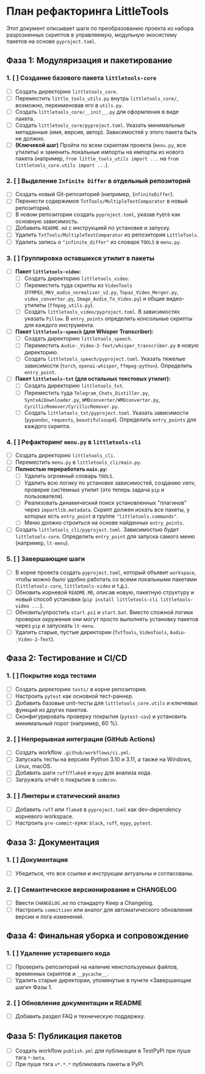 # План рефакторинга LittleTools

Этот документ описывает шаги по преобразованию проекта из набора разрозненных скриптов в управляемую, модульную экосистему пакетов на основе `pyproject.toml`.

## Фаза 1: Модуляризация и пакетирование

### 1. [ ] Создание базового пакета `littletools-core`

-   [ ] Создать директорию `littletools_core`.
-   [ ] Переместить `little_tools_utils.py` внутрь `littletools_core/`, возможно, переименовав его в `utils.py`.
-   [ ] Создать `littletools_core/__init__.py` для оформления в виде пакета.
-   [ ] Создать `littletools_core/pyproject.toml`. Указать минимальные метаданные (имя, версия, автор). Зависимостей у этого пакета быть не должно.
-   [ ] **(Ключевой шаг)** Пройти по всем скриптам проекта (`menu.py`, все утилиты) и заменить локальные импорты на импорты из нового пакета (например, `from little_tools_utils import ...` на `from littletools_core.utils import ...`).

### 2. [ ] Выделение `Infinite Differ` в отдельный репозиторий

-   [ ] Создать новый Git-репозиторий (например, `InfiniteDiffer`).
-   [ ] Перенести содержимое `TxtTools/MultipleTextComparator` в новый репозиторий.
-   [ ] В новом репозитории создать `pyproject.toml`, указав `PyQt6` как основную зависимость.
-   [ ] Добавить `README.md` с инструкцией по установке и запуску.
-   [ ] Удалить `TxtTools/MultipleTextComparator` из репозитория `LittleTools`.
-   [ ] Удалить запись о `"infinite_differ"` из словаря `TOOLS` в `menu.py`.

### 3. [ ] Группировка оставшихся утилит в пакеты

-   [ ] **Пакет `littletools-video`:**
    -   [ ] Создать директорию `littletools_video`.
    -   [ ] Переместить туда скрипты из `VideoTools` (`FFMPEG_MKV_audio_normalizer_v2.py`, `Topaz_Video_Merger.py`, `video_converter.py`, `Image_Audio_To_Video.py`) и общие видео-утилиты (`ffmpeg_utils.py`).
    -   [ ] Создать `littletools_video/pyproject.toml`. В зависимостях указать `Pillow`. В `entry_points` определить консольные скрипты для каждого инструмента.
-   [ ] **Пакет `littletools-speech` (для Whisper Transcriber):**
    -   [ ] Создать директорию `littletools_speech`.
    -   [ ] Переместить `Audio-_Video-2-Text/whisper_transcriber.py` в новую директорию.
    -   [ ] Создать `littletools_speech/pyproject.toml`. Указать тяжелые зависимости (`torch`, `openai-whisper`, `ffmpeg-python`). Определить `entry_point`.
-   [ ] **Пакет `littletools-txt` (для остальных текстовых утилит):**
    -   [ ] Создать директорию `littletools_txt`.
    -   [ ] Переместить туда `Telegram_Chats_Distiller.py`, `SyntxAiDownloader.py`, `WMDconverter/WMDconverter.py`, `CyrillicRemover/CyrillicRemover.py`.
    -   [ ] Создать `littletools_txt/pyproject.toml`. Указать зависимости (`pypandoc`, `requests`, `beautifulsoup4`). Определить `entry_points` для каждого скрипта.

### 4. [ ] Рефакторинг `menu.py` в `littletools-cli`

-   [ ] Создать директорию `littletools_cli`.
-   [ ] Переместить `menu.py` в `littletools_cli/main.py`.
-   [ ] **Полностью переработать `main.py`:**
    -   [ ] Удалить огромный словарь `TOOLS`.
    -   [ ] Удалить всю логику по установке зависимостей, созданию venv, проверке системных утилит (это теперь задача `pip` и пользователя).
    -   [ ] Реализовать динамический поиск установленных "плагинов" через `importlib.metadata`. Скрипт должен искать все пакеты, у которых есть `entry_point` в группе `"littletools.commands"`.
    -   [ ] Меню должно строиться на основе найденных `entry_points`.
-   [ ] Создать `littletools_cli/pyproject.toml`. Зависимостью будет `littletools-core`. Определить `entry_point` для запуска самого меню (например, `lt-menu`).

### 5. [ ] Завершающие шаги

-   [ ] В корне проекта создать `pyproject.toml`, который объявит `workspace`, чтобы можно было удобно работать со всеми локальными пакетами (`littletools-core`, `littletools-video` и т.д.).
-   [ ] Обновить корневой `README.MD`, описав новую, пакетную структуру и новый способ установки (`pip install littletools-cli littletools-video ...`).
-   [ ] Обновить/упростить `start.ps1` и `start.bat`. Вместо сложной логики проверки окружения они могут просто выполнять установку пакетов через `pip` и запускать `lt-menu`.
-   [ ] Удалить старые, пустые директории (`TxtTools`, `VideoTools`, `Audio-_Video-2-Text`).

## Фаза 2: Тестирование и CI/CD

### 1. [ ] Покрытие кода тестами

-   [ ] Создать директорию `tests/` в корне репозитория.
-   [ ] Настроить `pytest` как основной тест-раннер.
-   [ ] Добавить базовые unit-тесты для `littletools_core.utils` и ключевых функций из других пакетов.
-   [ ] Сконфигурировать проверку покрытия (`pytest-cov`) и установить минимальный порог (например, 60 %).

### 2. [ ] Непрерывная интеграция (GitHub Actions)

-   [ ] Создать workflow `.github/workflows/ci.yml`.
-   [ ] Запускать тесты на версиях Python 3.10 и 3.11, а также на Windows, Linux, macOS.
-   [ ] Добавить шаги `ruff`/`flake8` и `mypy` для анализа кода.
-   [ ] Загружать отчёт о покрытии в `codecov`.

### 3. [ ] Линтеры и статический анализ

-   [ ] Добавить `ruff` или `flake8` в `pyproject.toml` как dev-dependency корневого workspace.
-   [ ] Настроить `pre-commit`-хуки: `black`, `ruff`, `mypy`, `pytest`.

## Фаза 3: Документация

### 1. [ ] Документация

-   [ ] Убедиться, что все ссылки и инструкции актуальны и согласованы.

### 2. [ ] Семантическое версионирование и CHANGELOG

-   [ ] Ввести `CHANGELOG.md` по стандарту Keep a Changelog.
-   [ ] Настроить `commitizen` или аналог для автоматического обновления версии и лога изменений.

## Фаза 4: Финальная уборка и сопровождение

### 1. [ ] Удаление устаревшего кода

-   [ ] Проверить репозиторий на наличие неиспользуемых файлов, временных скриптов и `__pycache__`.
-   [ ] Удалить старые директории, упомянутые в пункте «Завершающие шаги» Фазы 1.

### 2. [ ] Обновление документации и README

-   [ ] Добавить раздел FAQ и техническую поддержку.

## Фаза 5: Публикация пакетов

-   [ ] Создать workflow `publish.yml` для публикации в TestPyPI при пуше тэга `*-beta`.
-   [ ] При пуше тэга `v*.*.*` публиковать пакеты в PyPI.
